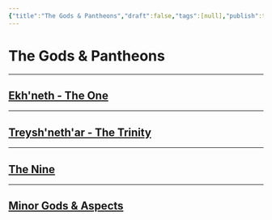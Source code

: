 ```yaml
---
{"title":"The Gods & Pantheons","draft":false,"tags":[null],"publish":true,"path":"3. Gods & Religion/1. Overview/The Gods & Pantheons.md","permalink":"/3-gods-and-religion/1-overview/the-gods-and-pantheons/","PassFrontmatter":true}
---
```


# The Gods & Pantheons

---

## [Ekh'neth - The One](../2.%20The%20One%20True%20God/1.%20The%20One.md)

---

## [Treysh'neth'ar - The Trinity](../3.%20The%20Trinity/1.%20The%20Trinity.md)

---

## [The Nine](../4.%20The%20Nine/1.%20The%20Nine.md)

---

## [Minor Gods & Aspects](../5.%20Minor%20Gods,%20Spirits%20&%20Aspects/1.%20Minor%20Gods%20&%20Aspects.md)
